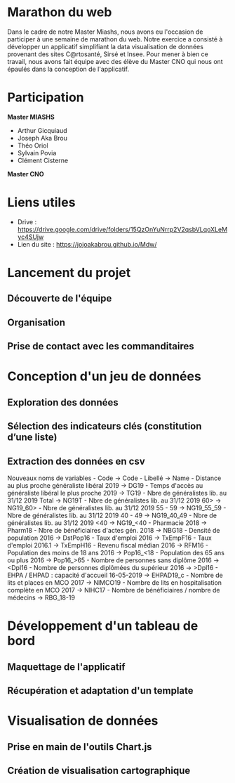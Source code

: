 # Marathon du web

Dans le cadre de notre Master Miashs, nous avons eu l'occasion de participer à une semaine de marathon du web. Notre exercice a consisté à développer un applicatif simplifiant la data visualisation de données provenant des sites C@rtosanté, Sirsé et Insee. Pour mener à bien ce travail, nous avons fait équipe avec des élève du Master CNO qui nous ont épaulés dans la conception de l'applicatif.

# Participation

<b>Master MIASHS</b>

  - Arthur Gicquiaud
  - Joseph Aka Brou
  - Théo Oriol
  - Sylvain Povia
  - Clément Cisterne
  
 <b> Master CNO</b>

# Liens utiles
  - Drive : https://drive.google.com/drive/folders/15QzOnYuNrrp2V2qsbVLqoXLeMyc4SUjw
  - Lien du site : https://jojoakabrou.github.io/Mdw/

# Lancement du projet
  ## Découverte de l'équipe
  
  ## Organisation

  ## Prise de contact avec les commanditaires 

# Conception d'un jeu de données

  ## Exploration des données

  ## Sélection des indicateurs clés (constitution d’une liste)

  ## Extraction des données en csv
  Nouveaux noms de variables
    - Code -> Code
    - Libellé -> Name
    - Distance au plus proche généraliste libéral 2019 -> DG19
    - Temps d'accès au généraliste libéral le plus proche 2019 -> TG19
    - Nbre de généralistes lib. au 31/12 2019 Total -> NG19T
    - Nbre de généralistes lib. au 31/12 2019 60> -> NG19_60>
    - Nbre de généralistes lib. au 31/12 2019 55 - 59 -> NG19_55_59
    - Nbre de généralistes lib. au 31/12 2019 40 -  49 -> NG19_40_49
    - Nbre de généralistes lib. au 31/12 2019 <40 -> NG19_<40
    - Pharmacie 2018 -> Pharm18
    - Nbre de bénéficiaires d'actes gén. 2018 -> NBG18
    - Densité de population 2016 -> DstPop16
    - Taux d'emploi 2016 -> TxEmpF16
    - Taux d'emploi 2016.1 -> TxEmpH16
    - Revenu fiscal médian 2016 -> RFM16
    - Population des moins de 18 ans 2016 -> Pop16_<18
    - Population des 65 ans ou plus 2016 -> Pop16_>65
    - Nombre de personnes sans diplôme 2016 -> <Dpl16
    - Nombre de personnes diplômées du supérieur 2016 -> >Dpl16
    - EHPA / EHPAD : capacité d'accueil 16-05-2019 -> EHPAD19_c
    - Nombre de lits et places en MCO 2017 -> NlMCO19
    - Nombre de lits en hospitalisation complète en MCO 2017 -> NlHC17
    - Nombre de bénéficiaires / nombre de médecins -> RBG_18-19

  
# Développement d'un tableau de bord
  ## Maquettage de l'applicatif
  ## Récupération et adaptation d'un template
  
# Visualisation de données 
  ## Prise en main de l'outils Chart.js
  ## Création de visualisation cartographique
